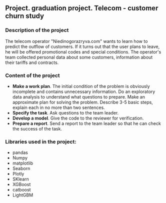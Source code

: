 ## Project. graduation project. Telecom - customer churn study
### Description of the project
The telecom operator "Niedinogorazryva.com" wants to learn how to predict the outflow of customers. If it turns out that the user plans to leave, he will be offered promotional codes and special conditions. The operator's team collected personal data about some customers, information about their tariffs and contracts.

### Content of the project
- **Make a work plan**. The initial condition of the problem is obviously incomplete and contains unnecessary information. Do an exploratory data analysis to understand what questions to prepare. Make an approximate plan for solving the problem. Describe 3-5 basic steps, explain each in no more than two sentences.
- **Specify the task**. Ask questions to the team leader.
- **Develop a model**. Give the code to the reviewer for verification.
- **Prepare a report**. Send a report to the team leader so that he can check the success of the task.

### Libraries used in the project:
- pandas
- Numpy
- matplotlib
- Seaborn
- Plotly
- SKlearn
- XGBoost
- catboost
- LightGBM
